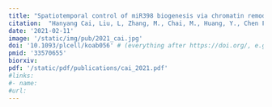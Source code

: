 ```yaml
---
title: "Spatiotemporal control of miR398 biogenesis via chromatin remodeling and kinase signaling ensures proper ovule development"
citation:  "Hanyang Cai, Liu, L, Zhang, M., Chai, M., Huang, Y., Chen F., Yan M., Su Z, Henderson, I., Palanivelu, R., Chen X., and Qin Y. *The Plant Cell*. 2021."
date: '2021-02-11'
image: '/static/img/pub/2021_cai.jpg'
doi: '10.1093/plcell/koab056' # (everything after https://doi.org/, e.g. "https://doi.org/10.1111/tpj.15166" would be "10.1111/tpj.15166"
pmid: '33570655'
biorxiv:
pdf: '/static/pdf/publications/cai_2021.pdf'
#links:
#- name: 
#url:
---
```

